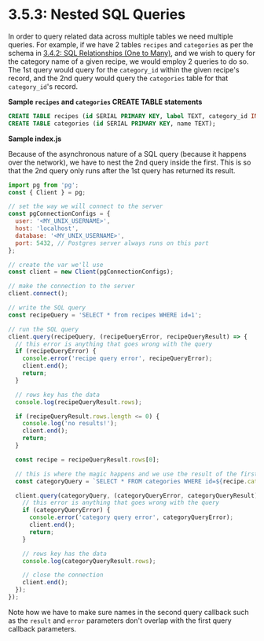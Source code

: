 # 3.5.3: Nested SQL Queries

In order to query related data across multiple tables we need multiple queries. For example, if we have 2 tables `recipes` and `categories` as per the schema in [3.4.2: SQL Relationships \(One to Many\)](../3.4-sql-language/3.4.2-sql-relationships-one-to-many.md#introduction), and we wish to query for the category name of a given recipe, we would employ 2 queries to do so. The 1st query would query for the `category_id` within the given recipe's record, and the 2nd query would query the `categories` table for that `category_id`'s record.

**Sample `recipes` and `categories` CREATE TABLE statements**

```sql
CREATE TABLE recipes (id SERIAL PRIMARY KEY, label TEXT, category_id INTEGER);
CREATE TABLE categories (id SERIAL PRIMARY KEY, name TEXT);
```

**Sample index.js**

Because of the asynchronous nature of a SQL query \(because it happens over the network\), we have to nest the 2nd query inside the first. This is so that the 2nd query only runs after the 1st query has returned its result.

```javascript
import pg from 'pg';
const { Client } = pg;

// set the way we will connect to the server
const pgConnectionConfigs = {
  user: '<MY_UNIX_USERNAME>',
  host: 'localhost',
  database: '<MY_UNIX_USERNAME>',
  port: 5432, // Postgres server always runs on this port
};

// create the var we'll use
const client = new Client(pgConnectionConfigs);

// make the connection to the server
client.connect();

// write the SQL query
const recipeQuery = 'SELECT * from recipes WHERE id=1';

// run the SQL query
client.query(recipeQuery, (recipeQueryError, recipeQueryResult) => {
  // this error is anything that goes wrong with the query
  if (recipeQueryError) {
    console.error('recipe query error', recipeQueryError);
    client.end();
    return;
  }

  // rows key has the data
  console.log(recipeQueryResult.rows);

  if (recipeQueryResult.rows.length <= 0) {
    console.log('no results!');
    client.end();
    return;
  }

  const recipe = recipeQueryResult.rows[0];

  // this is where the magic happens and we use the result of the first query in the second.
  const categoryQuery = `SELECT * FROM categories WHERE id=${recipe.category_id}`;

  client.query(categoryQuery, (categoryQueryError, categoryQueryResult) => {
    // this error is anything that goes wrong with the query
    if (categoryQueryError) {
      console.error('category query error', categoryQueryError);
      client.end();
      return;
    }

    // rows key has the data
    console.log(categoryQueryResult.rows);

    // close the connection
    client.end();
  });
});
```

Note how we have to make sure names in the second query callback such as the `result` and `error` parameters don't overlap with the first query callback parameters.

